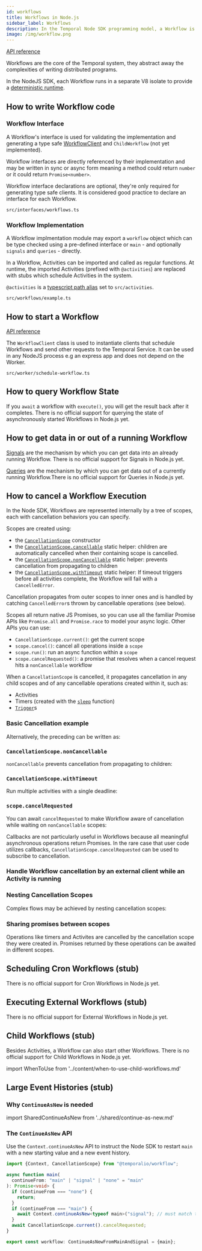 ```yaml
---
id: workflows
title: Workflows in Node.js
sidebar_label: Workflows
description: In the Temporal Node SDK programming model, a Workflow is an exportable function that adheres to a set of rules.
image: /img/workflow.png
---
```


[API reference](https://nodejs.temporal.io/api/modules/workflow)

Workflows are the core of the Temporal system, they abstract away the complexities of writing distributed programs.

In the NodeJS SDK, each Workflow runs in a separate V8 isolate to provide a [deterministic runtime](/docs/node/determinism).

## How to write Workflow code

### Workflow Interface

A Workflow's interface is used for validating the implementation and generating a type safe [WorkflowClient](https://nodejs.temporal.io/api/interfaces/client.workflowclient) and `ChildWorkflow` (not yet implemented).

Workflow interfaces are directly referenced by their implementation and may be written in sync or async form meaning a method could return `number` or it could return `Promise<number>`.

Workflow interface declarations are optional, they're only required for generating type safe clients. It is considered good practice to declare an interface for each Workflow.

`src/interfaces/workflows.ts`

<!--SNIPSTART nodejs-hello-workflow-interface {"enable_source_link": false}-->
<!--SNIPEND-->

### Workflow Implementation

A Workflow implmentation module may export a `workflow` object which can be type checked using a pre-defined interface or `main` - and optionally `signals` and `queries` - directly.

In a Workflow, Activities can be imported and called as regular functions. At runtime, the imported Activities (prefixed with `@activities`) are replaced with stubs which schedule Activities in the system.

`@activities` is a [typescript path alias](https://www.typescriptlang.org/tsconfig#paths) set to `src/activities`.

`src/workflows/example.ts`

<!--SNIPSTART nodejs-hello-workflow {"enable_source_link": false}-->
<!--SNIPEND-->

## How to start a Workflow

[API reference](https://nodejs.temporal.io/api/modules/client)

The `WorkflowClient` class is used to instantiate clients that schedule Workflows and send other requests to the Temporal Service.
It can be used in any NodeJS process e.g an express app and does not depend on the Worker.

`src/worker/schedule-workflow.ts`

<!--SNIPSTART nodejs-hello-client {"enable_source_link": false}-->
<!--SNIPEND-->

## How to query Workflow State

If you `await` a workflow with `execute()`, you will get the result back after it completes.
There is no official support for querying the state of asynchronously started Workflows in Node.js yet.

## How to get data in or out of a running Workflow

[Signals](/docs/go/signals) are the mechanism by which you can get data into an already running Workflow. There is no official support for Signals in Node.js yet.

[Queries](/docs/go/queries) are the mechanism by which you can get data out of a currently running Workflow.There is no official support for Queries in Node.js yet.

## How to cancel a Workflow Execution

In the Node SDK, Workflows are represented internally by a tree of scopes, each with cancellation behaviors you can specify.

Scopes are created using:

- the [`CancellationScope`](https://nodejs.temporal.io/api/classes/workflow.cancellationscope) constructor
- the [`CancellationScope.cancellable`](https://nodejs.temporal.io/api/classes/workflow.cancellationscope#cancellable-1) static helper: children are automatically cancelled when their containing scope is cancelled.
- the [`CancellationScope.nonCancellable`](https://nodejs.temporal.io/api/classes/workflow.cancellationscope#noncancellable) static helper: prevents cancellation from propagating to children
- the [`CancellationScope.withTimeout`](https://nodejs.temporal.io/api/classes/workflow.cancellationscope#withtimeout) static helper: If timeout triggers before all activities complete, the Workflow will fail with a `CancelledError`.

Cancellation propagates from outer scopes to inner ones and is handled by catching `CancelledError`s thrown by cancellable operations (see below).

Scopes all return native JS Promises, so you can use all the familiar Promise APIs like `Promise.all` and `Promise.race` to model your async logic.
Other APIs you can use:

- `CancellationScope.current()`: get the current scope
- `scope.cancel()`: cancel all operations inside a `scope`
- `scope.run()`: run an async function within a `scope`
- `scope.cancelRequested()`: a promise that resolves when a cancel request hits a `nonCancellable` workflow

When a `CancellationScope` is cancelled, it propagates cancellation in any child scopes and of any cancellable operations created within it, such as:

- Activities
- Timers (created with the [`sleep`](https://nodejs.temporal.io/api/modules/workflow#sleep) function)
- [`Trigger`](https://nodejs.temporal.io/api/classes/workflow.trigger)s

### Basic Cancellation example

<!--SNIPSTART nodejs-cancel-a-timer-from-workflow-->
<!--SNIPEND-->

Alternatively, the preceding can be written as:

<!--SNIPSTART nodejs-cancel-a-timer-from-workflow-alternative-impl-->
<!--SNIPEND-->

### `CancellationScope.nonCancellable`

`nonCancellable` prevents cancellation from propagating to children:

<!--SNIPSTART nodejs-non-cancellable-shields-children-->
<!--SNIPEND-->

### `CancellationScope.withTimeout`

Run multiple activities with a single deadline:

<!--SNIPSTART nodejs-multiple-activities-single-timeout-workflow-->
<!--SNIPEND-->

### `scope.cancelRequested`

You can await `cancelRequested` to make Workflow aware of cancellation while waiting on `nonCancellable` scopes:

<!--SNIPSTART nodejs-cancel-requested-with-non-cancellable-->
<!--SNIPEND-->

Callbacks are not particularly useful in Workflows because all meaningful asynchronous operations return Promises.
In the rare case that user code utilizes callbacks, `CancellationScope.cancelRequested` can be used to subscribe to cancellation.

<!--SNIPSTART nodejs-cancellation-scopes-with-callbacks-->
<!--SNIPEND-->

### Handle Workflow cancellation by an external client while an Activity is running

<!--SNIPSTART nodejs-handle-external-workflow-cancellation-while-activity-running-->
<!--SNIPEND-->

### Nesting Cancellation Scopes

Complex flows may be achieved by nesting cancellation scopes:

<!--SNIPSTART nodejs-nested-cancellation-scopes-->
<!--SNIPEND-->

### Sharing promises between scopes

Operations like timers and Activites are cancelled by the cancellation scope they were created in. Promises returned by these operations can be awaited in different scopes.

<!--SNIPSTART nodejs-shared-promise-scopes-->
<!--SNIPEND-->

<!--SNIPSTART nodejs-shield-awaited-in-root-scope-->
<!--SNIPEND-->

## Scheduling Cron Workflows (stub)

There is no official support for Cron Workflows in Node.js yet.

## Executing External Workflows (stub)

There is no official support for External Workflows in Node.js yet.

## Child Workflows (stub)

Besides Activities, a Workflow can also start other Workflows.
There is no official support for Child Workflows in Node.js yet.

import WhenToUse from '../content/when-to-use-child-workflows.md'

<WhenToUse
signalsLink="/docs/go/signals"
/>

## Large Event Histories (stub)

### Why `ContinueAsNew` is needed

import SharedContinueAsNew from '../shared/continue-as-new.md'

<SharedContinueAsNew />

### The `ContinueAsNew` API

Use the `Context.continueAsNew` API to instruct the Node SDK to restart `main` with a new starting value and a new event history.

```ts
import {Context, CancellationScope} from "@temporalio/workflow";

async function main(
  continueFrom: "main" | "signal" | "none" = "main"
): Promise<void> {
  if (continueFrom === "none") {
    return;
  }
  if (continueFrom === "main") {
    await Context.continueAsNew<typeof main>("signal"); // must match the arguments expected by `main`
  }
  await CancellationScope.current().cancelRequested;
}

export const workflow: ContinueAsNewFromMainAndSignal = {main};
```
